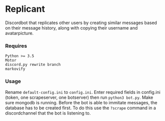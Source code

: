 # Replicant

Discordbot that replicates other users by creating similar messages based on their message history, along with copying their username and avatarpicture. 

### Requires
```
Python >= 3.5
Motor
discord.py rewrite branch
markovify
```

### Usage
Rename ```default-config.ini``` to ```config.ini```.
Enter required fields in config.ini (token, one scrapeserver, one botserver)
then run ``python3 bot.py``. Make sure mongodb is running.
Before the bot is able to immitate messages, the database has to be created first. To do this use the ```?scrape``` command in a discordchannel that the bot is listening to.
